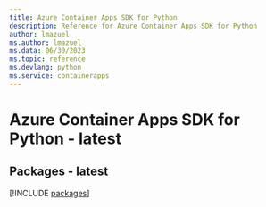 ```yaml
---
title: Azure Container Apps SDK for Python
description: Reference for Azure Container Apps SDK for Python
author: lmazuel
ms.author: lmazuel
ms.data: 06/30/2023
ms.topic: reference
ms.devlang: python
ms.service: containerapps
---
```

# Azure Container Apps SDK for Python - latest
## Packages - latest
[!INCLUDE [packages](container-apps-index.md)]